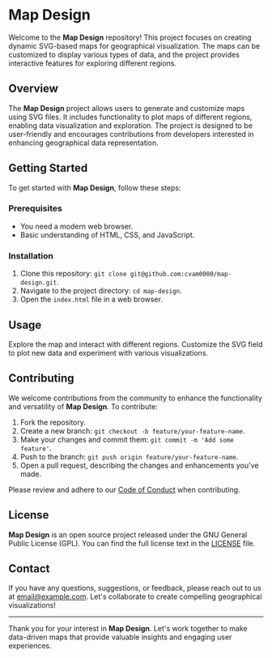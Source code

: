 # Map Design

Welcome to the **Map Design** repository! This project focuses on creating dynamic SVG-based maps for geographical visualization. The maps can be customized to display various types of data, and the project provides interactive features for exploring different regions.

## Overview

The **Map Design** project allows users to generate and customize maps using SVG files. It includes functionality to plot maps of different regions, enabling data visualization and exploration. The project is designed to be user-friendly and encourages contributions from developers interested in enhancing geographical data representation.

## Getting Started

To get started with **Map Design**, follow these steps:

### Prerequisites

- You need a modern web browser.
- Basic understanding of HTML, CSS, and JavaScript.

### Installation

1. Clone this repository: `git clone git@github.com:cvam0000/map-design.git`.
2. Navigate to the project directory: `cd map-design`.
3. Open the `index.html` file in a web browser.

## Usage

Explore the map and interact with different regions. Customize the SVG field to plot new data and experiment with various visualizations.

## Contributing

We welcome contributions from the community to enhance the functionality and versatility of **Map Design**. To contribute:

1. Fork the repository.
2. Create a new branch: `git checkout -b feature/your-feature-name`.
3. Make your changes and commit them: `git commit -m 'Add some feature'`.
4. Push to the branch: `git push origin feature/your-feature-name`.
5. Open a pull request, describing the changes and enhancements you've made.

Please review and adhere to our [Code of Conduct](CODE_OF_CONDUCT.md) when contributing.

## License

**Map Design** is an open source project released under the GNU General Public License (GPL). You can find the full license text in the [LICENSE](LICENSE) file.

## Contact

If you have any questions, suggestions, or feedback, please reach out to us at [email@example.com](mailto:email@example.com). Let's collaborate to create compelling geographical visualizations!

---

Thank you for your interest in **Map Design**. Let's work together to make data-driven maps that provide valuable insights and engaging user experiences.
